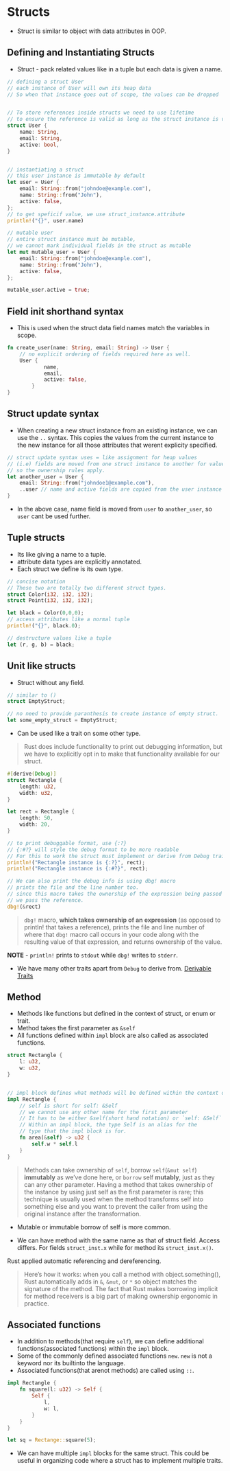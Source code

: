 # Structs

- Struct is similar to object with data attributes in OOP.

## Defining and Instantiating Structs

- Struct - pack related values like in a tuple but each data is given a name.

```rust
// defining a struct User
// each instance of User will own its heap data
// So when that instance goes out of scope, the values can be dropped


// To store references inside structs we need to use lifetime
// to ensure the reference is valid as long as the struct instance is valid.
struct User {
    name: String,
    email: String,
    active: bool,
}


// instantiating a struct
// this user instance is immutable by default
let user = User {
    email: String::from("johndoe@example.com"),
    name: String::from("John"),
    active: false,
};
// to get speficif value, we use struct_instance.attribute
println!("{}", user.name)

// mutable user
// entire struct instance must be mutable,
// we cannot mark individual fields in the struct as mutable
let mut mutable_user = User {
    email: String::from("johndoe@example.com"),
    name: String::from("John"),
    active: false,
};

mutable_user.active = true;
```

## Field init shorthand syntax

- This is used when the struct data field names match the variables in scope.

```rust
fn create_user(name: String, email: String) -> User {
    // no explicit ordering of fields required here as well.
    User {
            name,
            email,
            active: false,
        }
}
```

## Struct update syntax

- When creating a new struct instance from an existing instance, we can use the `..` syntax. This copies the values from the current instance to the new instance for all those attributes that werent explicity specified.

```rust
// struct update syntax uses = like assignment for heap values
// (i.e) fields are moved from one struct instance to another for values on the heap
// so the ownership rules apply.
let another_user = User {
    email: String::from("johndoe1@example.com"),
    ..user // name and active fields are copied from the user instance
}
```

- In the above case, name field is moved from `user` to `another_user`, so `user` cant be used further.

## Tuple structs

- Its like giving a name to a tuple.
- attribute data types are explicitly annotated.
- Each struct we define is its own type.

```rust
// concise notation
// These two are totally two different struct types.
struct Color(i32, i32, i32);
struct Point(i32, i32, i32);

let black = Color(0,0,0);
// access attributes like a normal tuple
println!("{}", black.0);

// destructure values like a tuple
let (r, g, b) = black;
```

## Unit like structs

- Struct without any field.

```rust
// similar to ()
struct EmptyStruct;

// no need to provide paranthesis to create instance of empty struct.
let some_empty_struct = EmptyStruct;
```

- Can be used like a trait on some other type.

> Rust does include functionality to print out debugging information, but we have to explicitly opt in to make that functionality available for our struct.

```rust
#[derive(Debug)]
struct Rectangle {
    length: u32,
    width: u32,
}

let rect = Rectangle {
    length: 50,
    width: 20,
}

// to print debuggable format, use {:?}
// {:#?} will style the debug format to be more readable
// For this to work the struct must implement or derive from Debug trait
println!("Rectangle instance is {:?}", rect);
println!("Rectangle instance is {:#?}", rect);

// We can also print the debug info is using dbg! macro
// prints the file and the line number too.
// since this macro takes the ownership of the expression being passed
// we pass the reference.
dbg!(&rect)
```

> `dbg!` macro, **which takes ownership of an expression** (as opposed to println! that takes a reference), prints the file and line number of where that `dbg!` macro call occurs in your code along with the resulting value of that expression, and returns ownership of the value.

**NOTE** - `println!` prints to `stdout` while `dbg!` writes to `stderr`.

- We have many other traits apart from `Debug` to derive from. [Derivable Traits](https://doc.rust-lang.org/stable/book/appendix-03-derivable-traits.html)

## Method

- Methods like functions but defined in the context of struct, or enum or trait.
- Method takes the first parameter as `&self`
- All functions defined within `impl` block are also called as associated functions.

```rust
struct Rectangle {
    l: u32,
    w: u32,
}


// impl block defines what methods will be defined within the context of Rectangle.
impl Rectangle {
    // self is short for self: &Self
    // we cannot use any other name for the first parameter
    // It has to be either &self(short hand notation) or `self: &Self`
    // Within an impl block, the type Self is an alias for the
    // type that the impl block is for.
    fn area(&self) -> u32 {
        self.w * self.l
    }
}
```

> Methods can take ownership of `self`, borrow `self`(`&mut self`) **immutably** as we’ve done here, or `borrow` self **mutably**, just as they can any other parameter.
> Having a method that takes ownership of the instance by using just self as the first parameter is rare; this technique is usually used when the method transforms self into something else and you want to prevent the caller from using the original instance after the transformation.

- Mutable or immutable borrow of self is more common.

- We can have method with the same name as that of struct field. Access differs. For fields `struct_inst.x` while for method its `struct_inst.x()`.

Rust applied automatic referencing and dereferencing.

> Here’s how it works: when you call a method with object.something(), Rust automatically adds in `&`, `&mut`, or `*` so object matches the signature of the method.
> The fact that Rust makes borrowing implicit for method receivers is a big part of making ownership ergonomic in practice.

## Associated functions

- In addition to methods(that require `self`), we can define additional functions(associated functions) within the `impl` block.
- Some of the commonly defined associated functions `new`. `new` is not a keyword nor its builtinto the language.
- Associated functions(that arenot methods) are called using `::`.

```rust
impl Rectangle {
    fn square(l: u32) -> Self {
        Self {
            l,
            w: l,
        }
    }
}

let sq = Rectange::square(5);
```

- We can have multiple `impl` blocks for the same struct. This could be useful in organizing code where a struct has to implement multiple traits.
